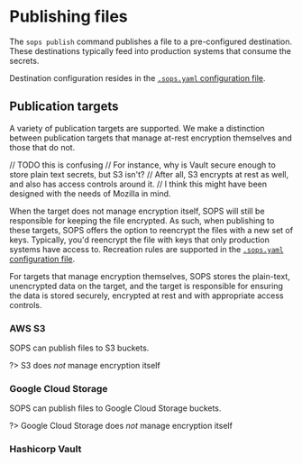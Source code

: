 # Publishing files

The `sops publish` command publishes a file to a pre-configured destination.
These destinations typically feed into production systems that consume the
secrets.

Destination configuration resides in the [`.sops.yaml` configuration
file](sops_yaml_config_file.md).

## Publication targets

A variety of publication targets are supported. We make a distinction between
publication targets that manage at-rest encryption themselves and those that do
not. 

// TODO this is confusing
// For instance, why is Vault secure enough to store plain text secrets, but S3 isn't?
// After all, S3 encrypts at rest as well, and also has access controls around it.
// I think this might have been designed with the needs of Mozilla in mind.

When the target does not manage encryption itself, SOPS will still be
responsible for keeping the file encrypted. As such, when publishing to these
targets, SOPS offers the option to reencrypt the files with a new set of keys.
Typically, you'd reencrypt the file with keys that only production systems have
access to. Recreation rules are supported in the [`.sops.yaml` configuration
file](sops_yaml_config_file.md).

For targets that manage encryption themselves, SOPS stores the plain-text,
unencrypted data on the target, and the target is responsible for ensuring the
data is stored securely, encrypted at rest and with appropriate access
controls.

### AWS S3

SOPS can publish files to S3 buckets.

?> S3 does *not* manage encryption itself

### Google Cloud Storage

SOPS can publish files to Google Cloud Storage buckets.

?> Google Cloud Storage does *not* manage encryption itself

### Hashicorp Vault
